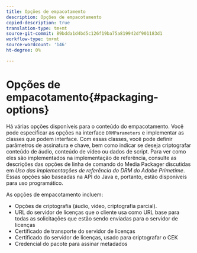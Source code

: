 ```yaml
---
title: Opções de empacotamento
description: Opções de empacotamento
copied-description: true
translation-type: tm+mt
source-git-commit: 89bdda1d4bd5c126f19ba75a819942df901183d1
workflow-type: tm+mt
source-wordcount: '146'
ht-degree: 0%

---
```



# Opções de empacotamento{#packaging-options}

Há várias opções disponíveis para o conteúdo do empacotamento. Você pode especificar as opções na interface `DRMParameters` e implementar as classes que podem interface. Com essas classes, você pode definir parâmetros de assinatura e chave, bem como indicar se deseja criptografar conteúdo de áudio, conteúdo de vídeo ou dados de script. Para ver como eles são implementados na implementação de referência, consulte as descrições das opções de linha de comando do Media Packager discutidas em *Uso das implementações de referência do DRM do Adobe Primetime*. Essas opções são baseadas na API do Java e, portanto, estão disponíveis para uso programático.

As opções de empacotamento incluem:

* Opções de criptografia (áudio, vídeo, criptografia parcial).
* URL do servidor de licenças que o cliente usa como URL base para todas as solicitações que estão sendo enviadas para o servidor de licenças
* Certificado de transporte do servidor de licenças
* Certificado do servidor de licenças, usado para criptografar o CEK
* Credencial do pacote para assinar metadados

